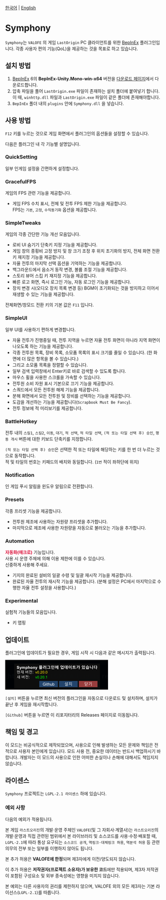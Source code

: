 [한국어](README.ko.md) | [English](README.md)

# Symphony
`Symphony`는 `VALOFE` 의 게임 `LastOrigin` PC 클라이언트를 위한 [BepInEx](https://github.com/BepInEx/BepInEx) 플러그인입니다.
각종 사용자 편의 기능(QoL)을 제공하는 것을 목표로 하고 있습니다.

## 설치 방법
1. [BepInEx](https://github.com/BepInEx/BepInEx) 6의 **BepInEx-Unity.Mono-win-x64** 버전을  [다운로드 페이지](https://github.com/BepInEx/BepInEx/releases/tag/v6.0.0-pre.2)에서 다운로드합니다.
2. 압축 파일을 풀어 `LastOrigin.exe` 파일이 존재하는 설치 폴더에 붙여넣기 합니다.\
이 때, `winhttp.dll` 파일과 `LastOrigin.exe` 파일이 같은 폴더에 존재해야합니다.
3. `BepInEx` 폴더 내의 `plugins` 안에 `Symphony.dll` 을 넣습니다.

## 사용 방법
`F12` 키를 누르는 것으로 게임 화면에서 플러그인의 옵션들을 설정할 수 있습니다.

다음은 플러그인 내 각 기능별 설명입니다.

### QuickSetting
일부 인게임 설정을 간편하게 설정합니다.

### GracefulFPS
게임의 FPS 관련 기능을 제공합니다.

- 게임 FPS 수치 표시, 전체 및 전투 FPS 제한 기능을 제공합니다.\
  FPS는 `기본`, `고정`, `수직동기화` 옵션을 제공합니다.

### SimpleTweaks
게임의 각종 간단한 기능 개선 모음입니다.

- 로비 UI 숨기기 단축키 지정 기능을 제공합니다.
- 게임 창의 종횡비 고정 방지 및 창 크기 조정 후 위치 초기화의 방지, 전체 화면 전환 키 재지정 기능을 제공합니다.
- 자율 전투의 마지막 선택 옵션을 기억하는 기능을 제공합니다.
- 백그라운드에서 음소거 동작 변경, 볼륨 조절 기능을 제공합니다.
- 스토리 뷰어 스킵 키 재지정 기능을 제공합니다.
- 빠른 로고 화면, 즉시 로그인 가능, 자동 로그인 기능을 제공합니다.
- 장치 변경 시(오디오 장치 목록 변경 등) BGM이 초기화되는 것을 방지하고 이어서 재생할 수 있는 기능을 제공합니다.

전체화면/창모드 전환 키의 기본 값은 `F11` 입니다.

### SimpleUI
일부 UI를 사용하기 편하게 변경합니다.

- 자율 전투가 진행중일 때, 전투 지역을 누르면 자율 전투 화면이 아니라 지역 화면이 나오도록 하는 기능을 제공합니다.
- 각종 전투원 목록, 장비 목록, 소모품 목록의 표시 크기를 줄일 수 있습니다. (한 화면에 더 많은 항목을 볼 수 있습니다.)
- 그리고 소모품 목록을 정렬할 수 있습니다.
- 일부 검색 입력창에서 Enter키로 바로 검색할 수 있도록 합니다.
- 마우스 휠을 사용한 스크롤을 가속할 수 있습니다.
- 전투원 소비 자원 표시 기본으로 끄기 기능을 제공합니다.
- 스쿼드에서 모든 전투원 해제 기능을 제공합니다.
- 분해 화면에서 모든 전투원 및 장비를 선택하는 기능을 제공합니다.
- 도감을 개선하는 기능을 제공합니다(`Scrapbook Must Be Fancy`).
- 전투 정보에 적 미리보기를 제공합니다.

### BattleHotkey
전투 내의 `스킬1`, `스킬2`, `이동`, `대기`, `적 선택`, `적 타일 선택`, `(적 또는 타일 선택 후) 승인`, `행동 개시` 버튼에 대한 키보드 단축키를 지정합니다.

`(적 또는 타일 선택 후) 승인`은 선택한 적 또는 타일에 해당하는 키를 한 번 더 누르는 것으로 동작합니다.\
적 및 타일의 번호는 키패드의 배치와 동일합니다. (`1번` 적이 좌하단에 위치)

### Notification
인 게임 푸시 알림을 윈도우 알림으로 전환합니다.

### Presets
각종 프리셋 기능을 제공합니다.

- 전투원 제조에 사용하는 자원량 프리셋을 추가합니다.
- 마지막으로 제조에 사용한 자원량을 자동으로 불러오는 기능을 추가합니다.

### Automation
<span style="color:crimson">__자동화(매크로)__</span> 기능입니다.\
사용 시 운영 주체에 의해 이용 제한에 이를 수 있습니다.\
신중하게 사용해 주세요.

- 기지의 완료된 설비의 일괄 수령 및 일괄 재시작 기능을 제공합니다.
- 완료된 자율 전투의 재시작 기능을 제공합니다. (분해 설정은 PC에서 마지막으로 수행한 자율 전투 설정을 사용합니다.)

### Experimental
실험적 기능들의 모음입니다.

- 키 맵핑

## 업데이트
플러그인에 업데이트가 필요한 경우, 게임 시작 시 다음과 같은 메시지가 출력됩니다.

![Update Screen](doc/update.png)

`[설치]` 버튼을 누르면 최신 버전의 플러그인을 자동으로 다운로드 및 설치하며, 설치가 끝난 후 게임을 재시작합니다.

`[Github]` 버튼을 누르면 이 리포지터리의 Releases 페이지로 이동됩니다.

## 책임 및 경고
이 모드는 비공식적으로 제작되었으며, 사용으로 인해 발생하는 모든 문제와 책임은 전적으로 사용자 본인에게 있습니다. 모드 사용 전, 중요한 데이터는 반드시 백업하시기 바랍니다. 개발자는 이 모드의 사용으로 인한 어떠한 손실이나 손해에 대해서도 책임지지 않습니다.

## 라이센스
`Symphony` 프로젝트는 `LGPL-2.1 라이센스` 하에 있습니다.

### 예외 사항
다음의 예외가 적용됩니다.

본 게임 `라스트오리진`의 개발·운영 주체인 `VALOFE`(및 그 자회사·계열사)는 `라스트오리진`의 개발·운영과 직접 관련된 범위에서 본 라이브러리 및 소스코드를 사용·수정·배포할 때, `LGPL-2.1`에 따라 통상 요구되는 `소스코드 공개`, `역링크·대체링크 허용`, `역분석 허용` 등 관련 의무의 전부 또는 일부를 이행하지 않아도 됩니다.

본 추가 허용은 **VALOFE에 한정**되며 제3자에게 이전/양도되지 않습니다.

이 추가 허용은 **저작권자(프로젝트 소유자)가 보유한 코드**에만 적용되며, 제3자 저작권이 포함된 구성요소 및 외부 종속성에는 영향을 미치지 않습니다.

본 예외는 다른 사용자의 권리를 제한하지 않으며, VALOFE 외의 모든 제3자는 기본 라이선스(`LGPL-2.1`)를 따릅니다.
